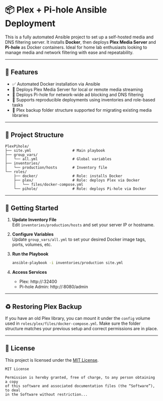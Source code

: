 # 📦 Plex + Pi-hole Ansible Deployment

This is a fully automated Ansible project to set up a self-hosted media and DNS filtering server. It installs **Docker**, then deploys **Plex Media Server** and **Pi-hole** as Docker containers. Ideal for home lab enthusiasts looking to manage media and network filtering with ease and repeatability.

---

## 🧰 Features

- ✅ Automated Docker installation via Ansible
- 🎥 Deploys Plex Media Server for local or remote media streaming
- 🚫 Deploys Pi-hole for network-wide ad blocking and DNS filtering
- 🔄 Supports reproducible deployments using inventories and role-based tasks
- 📁 Plex backup folder structure supported for migrating existing media libraries

---

## 📂 Project Structure

```
PlexPihole/
├── site.yml                   # Main playbook
├── group_vars/
│   └── all.yml                # Global variables
├── inventories/
│   └── production/hosts       # Inventory file
└── roles/
    ├── docker/                # Role: installs Docker
    ├── plex/                  # Role: deploys Plex via Docker
    │   └── files/docker-compose.yml
    └── pihole/                # Role: deploys Pi-hole via Docker
```

---

## 🚀 Getting Started

1. **Update Inventory File**  
   Edit `inventories/production/hosts` and set your server IP or hostname.

2. **Configure Variables**  
   Update `group_vars/all.yml` to set your desired Docker image tags, ports, volumes, etc.

3. **Run the Playbook**

   ```bash
   ansible-playbook -i inventories/production site.yml
   ```

4. **Access Services**
   - Plex: http://<your-server-ip>:32400
   - Pi-hole Admin: http://<your-server-ip>:8080/admin

---

## ♻️ Restoring Plex Backup

If you have an old Plex library, you can mount it under the `config` volume used in `roles/plex/files/docker-compose.yml`. Make sure the folder structure matches your previous setup and correct permissions are in place.

---

## 📄 License

This project is licensed under the [MIT License](https://opensource.org/licenses/MIT).

```
MIT License

Permission is hereby granted, free of charge, to any person obtaining a copy
of this software and associated documentation files (the “Software”), to deal
in the Software without restriction...
```
